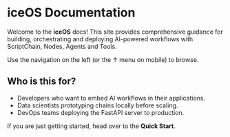 # iceOS Documentation

Welcome to the **iceOS** docs!  This site provides comprehensive guidance for building, orchestrating and deploying AI-powered workflows with ScriptChain, Nodes, Agents and Tools.

Use the navigation on the left (or the ↑ menu on mobile) to browse.

## Who is this for?

* Developers who want to embed AI workflows in their applications.
* Data scientists prototyping chains locally before scaling.
* DevOps teams deploying the FastAPI server to production.

If you are just getting started, head over to the **Quick Start**. 